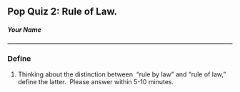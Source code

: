 ## Pop Quiz 2: Rule of Law.

##### Your Name

___________


### Define
1. Thinking about the distinction between  “rule by law” and “rule of law,”  define the latter.  Please answer within 5-10 minutes. 
